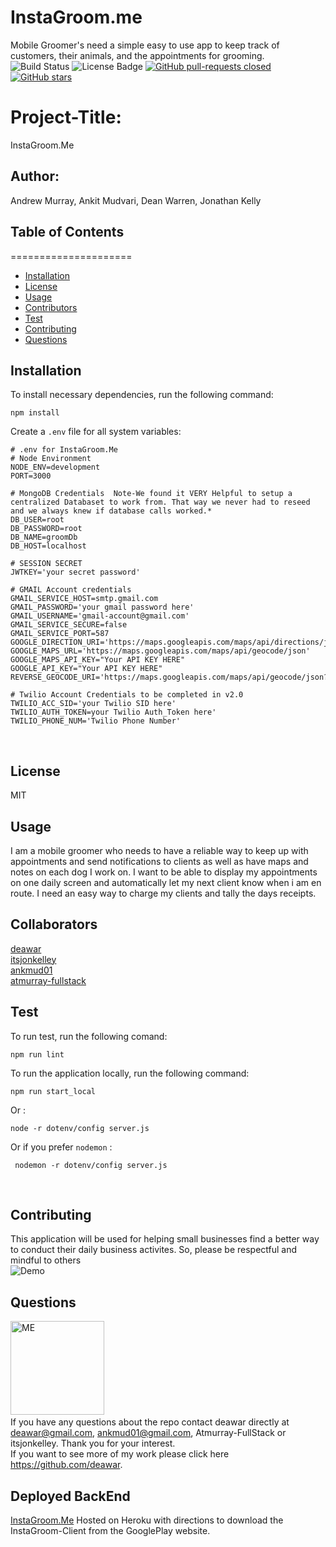# InstaGroom.me
Mobile Groomer's need a simple easy to use app to keep track of customers, their animals, and the appointments for grooming. 
​
![Build Status](https://img.shields.io/badge/build-passing-brightgreen?style=plastic)
        <img src="https://img.shields.io/badge/license-MIT-green?style=plastic" alt="License Badge">  [![GitHub pull-requests closed](https://img.shields.io/github/issues-pr-closed/deawar/InstaGroom.me.svg?style=plastic)](https://GitHub.com/deawar/InstaGroom.me/pull/) [![GitHub stars](https://img.shields.io/github/stars/deawar/InstaGroom.me.svg?style=social&label=Star&maxAge=2592000)](https://GitHub.com/deawar/InstaGroom.me/stargazers/)
​
# Project-Title: 
InstaGroom.Me
​
## Author: 
Andrew Murray, Ankit Mudvari, Dean Warren, Jonathan Kelly
​
## Table of Contents
=====================
* [Installation](#installation)
* [License](#license)
* [Usage](#usage)
* [Contributors](#contributors)
* [Test](#test)
* [Contributing](#contributing)
* [Questions](#questions)
​
## Installation
To install necessary dependencies, run the following command:<br>
```
npm install
```
Create a `.env` file for all system variables:
```
# .env for InstaGroom.Me
# Node Environment
NODE_ENV=development
PORT=3000
​
# MongoDB Credentials  Note-We found it VERY Helpful to setup a centralized Databaset to work from. That way we never had to reseed and we always knew if database calls worked.*
DB_USER=root
DB_PASSWORD=root
DB_NAME=groomDb
DB_HOST=localhost
​
# SESSION SECRET
JWTKEY='your secret password'
​
# GMAIL Account credentials
GMAIL_SERVICE_HOST=smtp.gmail.com
GMAIL_PASSWORD='your gmail password here'
GMAIL_USERNAME='gmail-account@gmail.com'
GMAIL_SERVICE_SECURE=false
GMAIL_SERVICE_PORT=587
GOOGLE_DIRECTION_URI='https://maps.googleapis.com/maps/api/directions/json?'
GOOGLE_MAPS_URL='https://maps.googleapis.com/maps/api/geocode/json'
GOOGLE_MAPS_API_KEY="Your API KEY HERE"
GOOGLE_API_KEY="Your API KEY HERE"
REVERSE_GEOCODE_URI='https://maps.googleapis.com/maps/api/geocode/json?'
​
# Twilio Account Credentials to be completed in v2.0
TWILIO_ACC_SID='your Twilio SID here'
TWILIO_AUTH_TOKEN=your Twilio Auth_Token here'
TWILIO_PHONE_NUM='Twilio Phone Number'
```
​
## License
MIT
​
## Usage
I am a mobile groomer who needs to have a reliable way to keep up with appointments and send notifications to clients as well as have maps and notes on each dog I work on. I want to be able to display my appointments on one daily screen and automatically let my next client know when i am en route. I need an easy way to charge my clients and tally the days receipts. 
​
## Collaborators
[deawar](https://github.com/deawar)<br>[itsjonkelley](https://github.com/itsjonkelley)<br>[ankmud01](https://github.com/ankmud01)<br>[atmurray-fullstack](https://github.com/atmurray-fullstack)
​
​
## Test
To run test, run the following comand:<br>
```
npm run lint
```
To run the application locally, run the following command:<br>
```
npm run start_local
```
Or :<br>
```
node -r dotenv/config server.js 
```
Or if you prefer `nodemon` :<br>
```
 nodemon -r dotenv/config server.js
```
​
## Contributing
This application will be used for helping small businesses find a better way to conduct their daily business activites. So, please be respectful and mindful to others
​
<br>
<img src="https://www.instagroom.me" alt="Demo">
​
## Questions
​
<img src="https://avatars1.githubusercontent.com/u/15312495?s=400&u=ca57805f0913479f15a13ed8e5a1577eb95c0926&v=4" alt="ME" width="150" height="150"><br>
If you have any questions about the repo contact deawar directly at deawar@gmail.com, ankmud01@gmail.com, Atmurray-FullStack or itsjonkelley. Thank you for your interest.<br>
If you want to see more of my work please click here https://github.com/deawar.
​
## Deployed BackEnd
[InstaGroom.Me](https://www.instagroome.me) Hosted on Heroku with directions to download the InstaGroom-Client from the GooglePlay website.